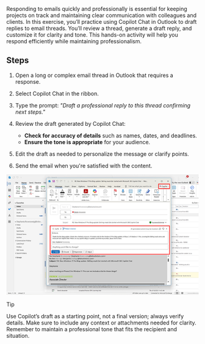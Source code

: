 Responding to emails quickly and professionally is essential for keeping projects on track and maintaining clear communication with colleagues and clients. In this exercise, you’ll practice using Copilot Chat in Outlook to draft replies to email threads. You’ll review a thread, generate a draft reply, and customize it for clarity and tone. This hands-on activity will help you respond efficiently while maintaining professionalism.

## Steps

1. Open a long or complex email thread in Outlook that requires a response.

2. Select Copilot Chat in the ribbon.

3. Type the prompt:
*"Draft a professional reply to this thread confirming next steps."*

4. Review the draft generated by Copilot Chat:

   - **Check for accuracy of details** such as names, dates, and deadlines.
   - **Ensure the tone is appropriate** for your audience.

5. Edit the draft as needed to personalize the message or clarify points.

6. Send the email when you're satisfied with the content.

[![A screenshot of a Copilot Chat drafted reply in Microsoft Outlook, showing the generated message ready for review.](../media/reply-inline.png)](../media/reply-expanded.png")

> [!TIP]
>
> Use Copilot’s draft as a starting point, not a final version; always verify details. Make sure to include any context or attachments needed for clarity. Remember to maintain a professional tone that fits the recipient and situation.